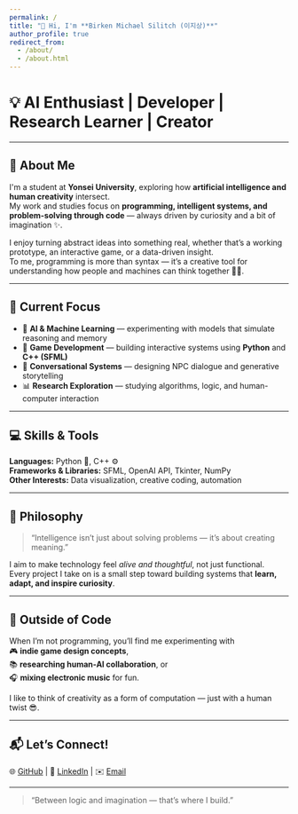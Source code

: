 ```yaml
---
permalink: /
title: "👋 Hi, I'm **Birken Michael Silitch (이지상)**"
author_profile: true
redirect_from: 
  - /about/
  - /about.html
---
```




# 💡 **AI Enthusiast | Developer | Research Learner | Creator**

---

## 🧠 About Me

I'm a student at **Yonsei University**, exploring how **artificial intelligence and human creativity** intersect.  
My work and studies focus on **programming, intelligent systems, and problem-solving through code** — always driven by curiosity and a bit of imagination ✨.

I enjoy turning abstract ideas into something real, whether that’s a working prototype, an interactive game, or a data-driven insight.  
To me, programming is more than syntax — it’s a creative tool for understanding how people and machines can think together 🤖💭.

---

## 🚀 Current Focus

- 🤖 **AI & Machine Learning** — experimenting with models that simulate reasoning and memory  
- 🧩 **Game Development** — building interactive systems using **Python** and **C++ (SFML)**  
- 💬 **Conversational Systems** — designing NPC dialogue and generative storytelling  
- 📊 **Research Exploration** — studying algorithms, logic, and human-computer interaction  

---

## 💻 Skills & Tools

**Languages:** Python 🐍, C++ ⚙️  
**Frameworks & Libraries:** SFML, OpenAI API, Tkinter, NumPy  
**Other Interests:** Data visualization, creative coding, automation  

---

## 🌟 Philosophy

> “Intelligence isn’t just about solving problems — it’s about creating meaning.”

I aim to make technology feel *alive and thoughtful*, not just functional.  
Every project I take on is a small step toward building systems that **learn, adapt, and inspire curiosity**.

---

## 🧩 Outside of Code

When I’m not programming, you’ll find me experimenting with  
🎮 **indie game design concepts**,  
📚 **researching human-AI collaboration**, or  
🎧 **mixing electronic music** for fun.  

I like to think of creativity as a form of computation — just with a human twist 😎.

---

## 📬 Let’s Connect!

🌐 [GitHub](#) | 💼 [LinkedIn](#) | ✉️ [Email](#)

---

> “Between logic and imagination — that’s where I build.”

